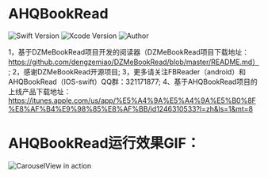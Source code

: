 # AHQBookRead

![Swift Version](https://img.shields.io/badge/Swift-3.x-orange.svg) 
![Xcode Version](https://img.shields.io/badge/Xcode-8.2.1-orange.svg) 
![Author](https://img.shields.io/badge/Author-DZM-blue.svg) 


1，基于DZMeBookRead项目开发的阅读器（DZMeBookRead项目下载地址：https://github.com/dengzemiao/DZMeBookRead/blob/master/README.md）; 
2，感谢DZMeBookRead开源项目;
3，更多请关注FBReader（android）和AHQBookRead（IOS-swift）QQ群：321171877; 
4、基于AHQBookRead项目的上线产品下载地址：https://itunes.apple.com/us/app/%E5%A4%9A%E5%A4%9A%E5%B0%8F%E8%AF%B4%E9%98%85%E8%AF%BB/id1246310533?l=zh&ls=1&mt=8


# AHQBookRead运行效果GIF：

![CarouselView in action](gif_0001.gif)
